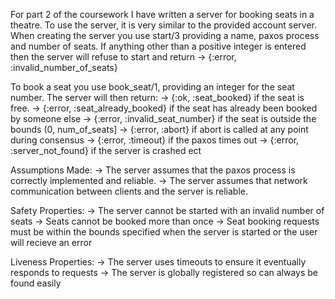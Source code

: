 For part 2 of the coursework I have written a server for booking seats in a theatre.
To use the server, it is very similar to the provided account server.
When creating the server you use start/3 providing a name, paxos process and number of seats.
If anything other than a positive integer is entered then the server will refuse to start and return -> {:error, :invalid_number_of_seats}

To book a seat you use book_seat/1, providing an integer for the seat number.
The server will then return:
    -> {:ok, :seat_booked} if the seat is free.
    -> {:error, :seat_already_booked} if the seat has already been booked by someone else
    -> {:error, :invalid_seat_number} if the seat is outside the bounds (0, num_of_seats]
    -> {:error, :abort} if abort is called at any point during consensus
    -> {:error, :timeout} if the paxos times out
    -> {:error, :server_not_found} if the server is crashed ect

Assumptions Made:
    -> The server assumes that the paxos process is correctly implemented and reliable.
    -> The server assumes that network communication between clients and the server is reliable.

Safety Properties:
    -> The server cannot be started with an invalid number of seats
    -> Seats cannot be booked more than once
    -> Seat booking requests must be within the bounds specified when the server is started or the user will recieve an error

Liveness Properties:
    -> The server uses timeouts to ensure it eventually responds to requests
    -> The server is globally registered so can always be found easily
